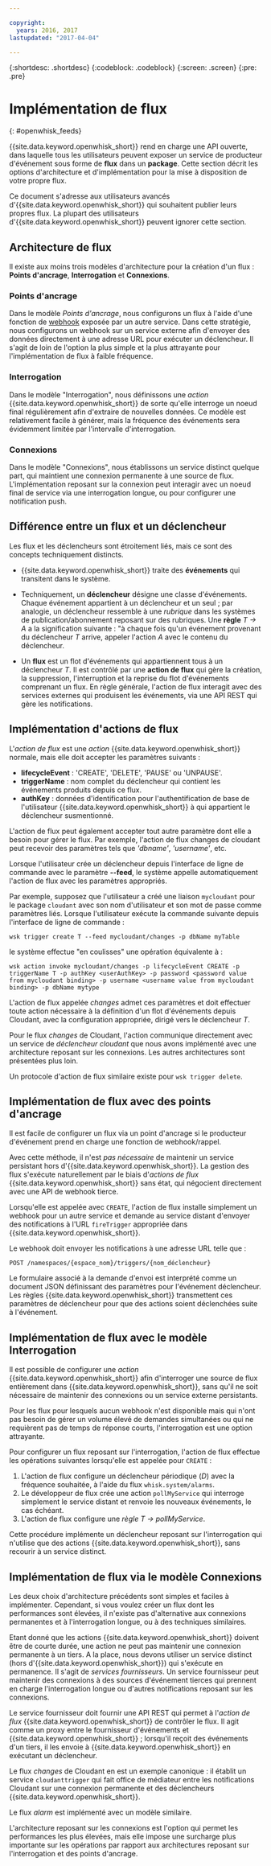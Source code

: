 ```yaml
---

copyright:
  years: 2016, 2017
lastupdated: "2017-04-04"

---
```


{:shortdesc: .shortdesc}
{:codeblock: .codeblock}
{:screen: .screen}
{:pre: .pre}

# Implémentation de flux
{: #openwhisk_feeds}

{{site.data.keyword.openwhisk_short}} rend en charge une API ouverte, dans laquelle tous les utilisateurs peuvent exposer un service de producteur d'événement sous forme de **flux** dans un **package**.   Cette section décrit les options d'architecture et d'implémentation pour la mise à disposition de votre propre flux.

Ce document s'adresse aux utilisateurs avancés d'{{site.data.keyword.openwhisk_short}} qui souhaitent publier leurs propres flux.  La plupart des utilisateurs d'{{site.data.keyword.openwhisk_short}} peuvent ignorer cette section.

## Architecture de flux

Il existe aux moins trois modèles d'architecture pour la création d'un flux : **Points d'ancrage**, **Interrogation** et **Connexions**.

### Points d'ancrage
Dans le modèle *Points d'ancrage*, nous configurons un flux à l'aide d'une fonction de [webhook](https://en.wikipedia.org/wiki/Webhook) exposée par un autre service.   Dans cette stratégie, nous configurons un webhook sur un service externe afin d'envoyer des données directement à une adresse URL pour exécuter un déclencheur.  Il s'agit de loin de l'option la plus simple et la plus attrayante pour l'implémentation de flux à faible fréquence.

<!-- The github feed is implemented using webhooks.  Put a link here when we have the open repo ready -->

### Interrogation
Dans le modèle "Interrogation", nous définissons une *action* {{site.data.keyword.openwhisk_short}} de sorte qu'elle interroge un noeud final régulièrement afin d'extraire de nouvelles données. Ce modèle est relativement facile à générer, mais la fréquence des événements sera évidemment limitée par l'intervalle d'interrogation.

### Connexions
Dans le modèle "Connexions", nous établissons un service distinct quelque part, qui maintient une connexion permanente à une source de flux.    L'implémentation reposant sur la connexion peut interagir avec un noeud final de service via une interrogation longue, ou pour configurer une notification push.

<!-- Our cloudant changes feed is connection based.  Put a link here to
an open repo -->

<!-- What is the foundation for the Message Hub feed? If it is "connections" then lets put a link here as well -->

## Différence entre un flux et un déclencheur

Les flux et les déclencheurs sont étroitement liés, mais ce sont des concepts techniquement distincts.   

- {{site.data.keyword.openwhisk_short}} traite des **événements** qui transitent dans le système.

- Techniquement, un **déclencheur** désigne une classe d'événements.   Chaque événement appartient à un déclencheur et un seul ; par analogie, un déclencheur ressemble à une *rubrique* dans les systèmes de publication/abonnement reposant sur des rubriques. Une **règle** *T -> A* a la signification suivante : "à chaque fois qu'un événement provenant du déclencheur *T* arrive, appeler l'action *A* avec le contenu du déclencheur.

- Un **flux** est un flot d'événements qui appartiennent tous à un déclencheur *T*. Il est contrôlé par une **action de flux** qui gère la création, la suppression, l'interruption et la reprise du flot d'événements comprenant un flux. En règle générale, l'action de flux interagit avec des services externes qui produisent les événements, via une API REST qui gère les notifications.

##  Implémentation d'actions de flux

L'*action de flux* est une *action* {{site.data.keyword.openwhisk_short}} normale, mais elle doit accepter les paramètres suivants :
* **lifecycleEvent** : 'CREATE', 'DELETE', 'PAUSE' ou 'UNPAUSE'.
* **triggerName** : nom complet du déclencheur qui contient les événements produits depuis ce flux.
* **authKey** : données d'identification pour l'authentification de base de l'utilisateur {{site.data.keyword.openwhisk_short}} à qui appartient le déclencheur susmentionné.

L'action de flux peut également accepter tout autre paramètre dont elle a besoin pour gérer le flux.  Par exemple, l'action de flux changes de cloudant peut recevoir des paramètres tels que *'dbname'*, *'username'*, etc.

Lorsque l'utilisateur crée un déclencheur depuis l'interface de ligne de commande avec le paramètre **--feed**, le système appelle automatiquement l'action de flux avec les paramètres appropriés.

Par exemple, supposez que l'utilisateur a créé une liaison `mycloudant` pour le package `cloudant` avec son nom d'utilisateur et son mot de passe comme paramètres liés. Lorsque l'utilisateur exécute la commande suivante depuis l'interface de ligne de commande :

`wsk trigger create T --feed mycloudant/changes -p dbName myTable`

le système effectue "en coulisses" une opération équivalente à :

`wsk action invoke mycloudant/changes -p lifecycleEvent CREATE -p triggerName T -p authKey <userAuthKey> -p password <password value from mycloudant binding> -p username <username value from mycloudant binding> -p dbName mytype`

L'action de flux appelée *changes* admet ces paramètres et doit effectuer toute action nécessaire à la définition d'un flot d'événements depuis Cloudant, avec la configuration appropriée, dirigé vers le déclencheur *T*.    

Pour le flux *changes* de Cloudant, l'action communique directement avec un service de *déclencheur cloudant* que nous avons implémenté avec une architecture reposant sur les connexions.   Les autres architectures sont présentées plus loin.

Un protocole d'action de flux similaire existe pour `wsk trigger delete`.    

## Implémentation de flux avec des points d'ancrage

Il est facile de configurer un flux via un point d'ancrage si le producteur d'événement prend en charge une fonction de webhook/rappel.

Avec cette méthode, il n'est *pas nécessaire* de maintenir un service persistant hors d'{{site.data.keyword.openwhisk_short}}.  La gestion des flux s'exécute naturellement par le biais d'*actions de flux* {{site.data.keyword.openwhisk_short}} sans état, qui négocient directement avec une API de webhook tierce.

Lorsqu'elle est appelée avec `CREATE`, l'action de flux installe simplement un webhook pour un autre service et demande au service distant d'envoyer des notifications à l'URL `fireTrigger` appropriée dans {{site.data.keyword.openwhisk_short}}.

Le webhook doit envoyer les notifications à une adresse URL telle que :

`POST /namespaces/{espace_nom}/triggers/{nom_déclencheur}`

Le formulaire associé à la demande d'envoi est interprété comme un document JSON définissant des paramètres pour l'événement déclencheur. Les règles {{site.data.keyword.openwhisk_short}} transmettent ces paramètres de déclencheur pour que des actions soient déclenchées suite à l'événement.

## Implémentation de flux avec le modèle Interrogation

Il est possible de configurer une *action* {{site.data.keyword.openwhisk_short}} afin d'interroger une source de flux entièrement dans {{site.data.keyword.openwhisk_short}}, sans qu'il ne soit nécessaire de maintenir des connexions ou un service externe persistants.

Pour les flux pour lesquels aucun webhook n'est disponible mais qui n'ont pas besoin de gérer un volume élevé de demandes simultanées ou qui ne requièrent pas de temps de réponse courts, l'interrogation est une option attrayante.

Pour configurer un flux reposant sur l'interrogation, l'action de flux effectue les opérations suivantes lorsqu'elle est appelée pour `CREATE` :

1.   L'action de flux configure un déclencheur périodique (*D*) avec la fréquence souhaitée, à l'aide du flux `whisk.system/alarms`.
2.   Le développeur de flux crée une action `pollMyService` qui interroge simplement le service distant et renvoie les nouveaux événements, le cas échéant.
3.  L'action de flux configure une *règle* *T -> pollMyService*.

Cette procédure implémente un déclencheur reposant sur l'interrogation qui n'utilise que des actions {{site.data.keyword.openwhisk_short}}, sans recourir à un service distinct.

## Implémentation de flux via le modèle Connexions

Les deux choix d'architecture précédents sont simples et faciles à implémenter. Cependant, si vous voulez créer un flux dont les performances sont élevées, il n'existe pas d'alternative aux connexions permanentes et à l'interrogation longue, ou à des techniques similaires.

Etant donné que les actions {{site.data.keyword.openwhisk_short}} doivent être de courte durée, une action ne peut pas maintenir une connexion permanente à un tiers. A la place, nous devons utiliser un service distinct
(hors d'{{site.data.keyword.openwhisk_short}}) qui s'exécute en permanence.   Il s'agit de *services fournisseurs*.  Un service fournisseur peut maintenir des connexions à des sources d'événement tierces qui prennent en charge l'interrogation longue ou d'autres notifications reposant sur les connexions.

Le service fournisseur doit fournir une API REST qui permet à l'*action de flux* {{site.data.keyword.openwhisk_short}} de contrôler le flux.   Il agit comme un proxy entre le fournisseur d'événements et {{site.data.keyword.openwhisk_short}} ; lorsqu'il reçoit des événements d'un tiers, il les envoie à {{site.data.keyword.openwhisk_short}} en exécutant un déclencheur.

Le flux *changes* de Cloudant en est un exemple canonique : il établit un service `cloudanttrigger` qui fait office de médiateur entre les notifications Cloudant sur une connexion permanente et des déclencheurs {{site.data.keyword.openwhisk_short}}.
<!-- TODO: add a reference to the open source implementation -->

Le flux *alarm* est implémenté avec un modèle similaire.

L'architecture reposant sur les connexions est l'option qui permet les performances les plus élevées, mais elle impose une surcharge plus importante sur les opérations par rapport aux architectures reposant sur l'interrogation et des points d'ancrage.   
